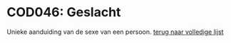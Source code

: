 # COD046: Geslacht
Unieke aanduiding van de sexe van een persoon.
[terug naar volledige lijst](../../iWlz-codelijsten.md)

